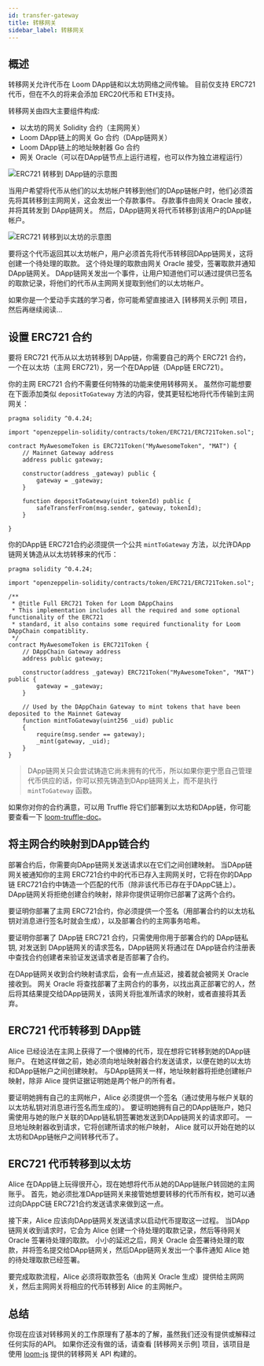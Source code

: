 ```yaml
---
id: transfer-gateway
title: 转移网关
sidebar_label: 转移网关
---
```

## 概述

转移网关允许代币在 Loom DApp链和以太坊网络之间传输。 目前仅支持 ERC721代币，但在不久的将来会添加 ERC20代币和 ETH支持。

转移网关由四大主要组件构成:

- 以太坊的网关 Solidity 合约（主网网关）
- Loom DApp链上的网关 Go 合约（DApp链网关）
- Loom DApp链上的地址映射器 Go 合约
- 网关 Oracle（可以在DApp链节点上运行进程，也可以作为独立进程运行）

![ERC721 转移到 DApp链的示意图](/developers/img/transfer-gateway-erc721-to-dappchain.png)

当用户希望将代币从他们的以太坊帐户转移到他们的DApp链帐户时，他们必须首先将其转移到主网网关，这会发出一个存款事件。 存款事件由网关 Oracle 接收，并将其转发到 DApp链网关。 然后，DApp链网关将代币转移到该用户的DApp链帐户。

![ERC721 转移到以太坊的示意图](/developers/img/transfer-gateway-erc721-to-ethereum.png)

要将这个代币返回其以太坊帐户，用户必须首先将代币转移回DApp链网关，这将创建一个待处理的取款。 这个待处理的取款由网关 Oracle 接受，签署取款并通知DApp链网关。 DApp链网关发出一个事件，让用户知道他们可以通过提供已签名的取款记录，将他们的代币从主网网关提取到他们的以太坊帐户。

如果你是一个爱动手实践的学习者，你可能希望直接进入 [转移网关示例] 项目，然后再继续阅读...

## 设置 ERC721 合约

要将 ERC721 代币从以太坊转移到 DApp链，你需要自己的两个 ERC721 合约，一个在以太坊（主网 ERC721），另一个在DApp链（DApp链 ERC721）。

你的主网 ERC721 合约不需要任何特殊的功能来使用转移网关。 虽然你可能想要在下面添加类似 `depositToGateway` 方法的内容，使其更轻松地将代币传输到主网网关：

```solidity
pragma solidity ^0.4.24;

import "openzeppelin-solidity/contracts/token/ERC721/ERC721Token.sol";

contract MyAwesomeToken is ERC721Token("MyAwesomeToken", "MAT") {
    // Mainnet Gateway address
    address public gateway;

    constructor(address _gateway) public {
        gateway = _gateway;
    }

    function depositToGateway(uint tokenId) public {
        safeTransferFrom(msg.sender, gateway, tokenId);
    }

}
```

你的DApp链 ERC721合约必须提供一个公共 `mintToGateway` 方法，以允许DApp链网关铸造从以太坊转移来的代币：

```solidity
pragma solidity ^0.4.24;

import "openzeppelin-solidity/contracts/token/ERC721/ERC721Token.sol";

/**
 * @title Full ERC721 Token for Loom DAppChains
 * This implementation includes all the required and some optional functionality of the ERC721
 * standard, it also contains some required functionality for Loom DAppChain compatiblity.
 */
contract MyAwesomeToken is ERC721Token {
    // DAppChain Gateway address
    address public gateway;

    constructor(address _gateway) ERC721Token("MyAwesomeToken", "MAT") public {
        gateway = _gateway;
    }

    // Used by the DAppChain Gateway to mint tokens that have been deposited to the Mainnet Gateway
    function mintToGateway(uint256 _uid) public
    {
        require(msg.sender == gateway);
        _mint(gateway, _uid);
    }
}
```

> DApp链网关只会尝试铸造它尚未拥有的代币，所以如果你更宁愿自己管理代币供应的话，你可以预先铸造到DApp链网关上，而不是执行 `mintToGateway` 函数。

如果你对你的合约满意，可以用 Truffle 将它们部署到以太坊和DApp链，你可能要查看一下 [loom-truffle-doc](web3js-loom-provider-truffle.html)。

## 将主网合约映射到DApp链合约

部署合约后，你需要向DApp链网关发送请求以在它们之间创建映射。 当DApp链网关被通知你的主网 ERC721合约中的代币已存入主网网关时，它将在你的DApp链 ERC721合约中铸造一个匹配的代币（除非该代币已存在于DAppC链上）。 DApp链网关将拒绝创建合约映射，除非你提供证明你已部署了这两个合约。

要证明你部署了主网 ERC721合约，你必须提供一个签名（用部署合约的以太坊私钥对消息进行签名时就会生成），以及部署合约的主网事务哈希。

要证明你部署了 DApp链 ERC721 合约，只需使用你用于部署合约的 DApp链私钥, 对发送到 DApp链网关的请求签名，DApp链网关将通过在 DApp链合约注册表中查找合约创建者来验证发送请求者是否部署了合约。

在DApp链网关收到合约映射请求后，会有一点点延迟，接着就会被网关 Oracle 接收到。 网关 Oracle 将查找部署了主网合约的事务，以找出真正部署它的人，然后将其结果提交给DApp链网关，该网关将批准所请求的映射，或者直接将其丢弃。

## ERC721 代币转移到 DApp链

Alice 已经设法在主网上获得了一个很棒的代币，现在想将它转移到她的DApp链账户。 在她这样做之前，她必须向地址映射器合约发送请求，以便在她的以太坊和DApp链帐户之间创建映射。 与DApp链网关一样，地址映射器将拒绝创建帐户映射，除非 Alice 提供证据证明她是两个帐户的所有者。

要证明她拥有自己的主网帐户，Alice 必须提供一个签名（通过使用与帐户关联的以太坊私钥对消息进行签名而生成的）。 要证明她拥有自己的DApp链账户，她只需使用与她的账户关联的DApp链私钥签署她发送到DApp链网关的请求即可。 一旦地址映射器收到请求，它将创建所请求的帐户映射， Alice 就可以开始在她的以太坊和DApp链帐户之间转移代币了。

## ERC721 代币转移到以太坊

Alice 在DApp链上玩得很开心，现在她想将代币从她的DApp链账户转回她的主网账乎。 首先，她必须批准DApp链网关来接管她想要转移的代币所有权，她可以通过向DAppC链 ERC721合约发送请求来做到这一点。

接下来，Alice 应该向DApp链网关发送请求以启动代币提取这一过程。 当DApp链网关收到请求时，它会为 Alice 创建一个待处理的取款记录，然后等待网关 Oracle 签署待处理的取款。 小小的延迟之后，网关 Oracle 会签署待处理的取款，并将签名提交给DApp链网关，然后DApp链网关发出一个事件通知 Alice 她的待处理取款已经签署。

要完成取款流程，Alice 必须将取款签名（由网关 Oracle 生成）提供给主网网关，然后主网网关将相应的代币转移到 Alice 的主网帐户。

## 总结

你现在应该对转移网关的工作原理有了基本的了解，虽然我们还没有提供或解释过任何实际的API。 如果你还没有做的话，请查看 [转移网关示例] 项目，该项目是使用 [loom-js](https://github.com/loomnetwork/loom-js) 提供的转移网关 API 构建的。